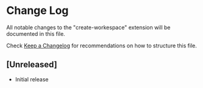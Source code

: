 # Change Log

All notable changes to the "create-workespace" extension will be documented in this file.

Check [Keep a Changelog](http://keepachangelog.com/) for recommendations on how to structure this file.

## [Unreleased]

- Initial release